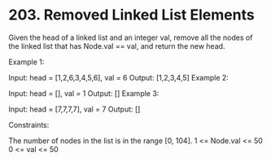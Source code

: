 # 203. Removed Linked List Elements

Given the head of a linked list and an integer val, remove all the nodes of the linked list that has Node.val == val, and return the new head.

Example 1:

Input: head = [1,2,6,3,4,5,6], val = 6
Output: [1,2,3,4,5]
Example 2:

Input: head = [], val = 1
Output: []
Example 3:

Input: head = [7,7,7,7], val = 7
Output: []

Constraints:

The number of nodes in the list is in the range [0, 104].
1 <= Node.val <= 50
0 <= val <= 50
